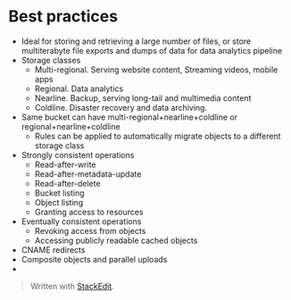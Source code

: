 
# Best practices
- Ideal for storing and retrieving a large number of files, or store multiterabyte file exports and dumps of data for data analytics pipeline
- Storage classes
	- Multi-regional. Serving website content, Streaming videos, mobile apps
	- Regional. Data analytics
	- Nearline. Backup, serving long-tail and multimedia content
	- Coldline. Disaster recovery and data archiving. 
- Same bucket can have multi-regional+nearline+coldline or regional+nearline+coldline 
	- Rules can be applied to automatically migrate objects to a different storage class
- Strongly consistent operations
	- Read-after-write
	- Read-after-metadata-update
	- Read-after-delete
	- Bucket listing
	- Object listing
	- Granting access to resources
- Eventually consistent operations
	- Revoking access from objects
	- Accessing publicly readable cached objects
- CNAME redirects
- Composite objects and parallel uploads
- 
> Written with [StackEdit](https://stackedit.io/).
<!--stackedit_data:
eyJoaXN0b3J5IjpbODQxODgyNDk3LC00OTY3ODQyLDE3MjcwOD
YxNDMsLTEyNDU0ODExNDksLTE3MDM1Njg4NzFdfQ==
-->